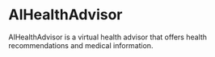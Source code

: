 # AIHealthAdvisor
AIHealthAdvisor is a virtual health advisor that offers health recommendations and medical information.
